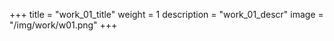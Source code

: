 +++
title = "work_01_title"
weight = 1
description = "work_01_descr"
image = "/img/work/w01.png"
+++

